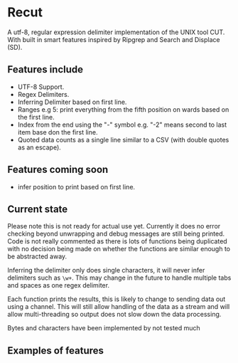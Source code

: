 
# Recut
A utf-8, regular expression delimiter implementation of the UNIX tool CUT. With built in smart features inspired by Ripgrep and Search and Displace (SD).


## Features include

 - UTF-8 Support.
 - Regex Delimiters.
 - Inferring Delimiter based on first line.
 - Ranges e.g 5: print everything from the fifth position on wards based on the first line.
 - Index from the end using the "-" symbol e.g. "-2" means second to last item base don the first line.
 - Quoted data counts as a single line similar to a CSV  (with double quotes as an escape).
 

## Features coming soon

 - infer position to print based on first line.


## Current state
Please note this is not ready for actual use yet. Currently it does no error checking beyond unwrapping and debug messages are still being printed. Code is not really commented as there is lots of functions being duplicated with no decision being made on whether the functions are similar enough to be abstracted away. 

Inferring the delimiter only does single characters, it will never infer delimiters such as `\w+`. This may change in the future to handle multiple tabs and spaces as one regex delimiter.

Each function prints the results, this is likely to change to sending data out using a channel. This will still allow handling of the data as a stream and will allow multi-threading so output does not slow down the data processing. 

Bytes and characters have been implemented by not tested much


## Examples of features




